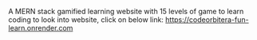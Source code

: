A MERN stack gamified learning website with 15 levels of game to learn coding
to look into website, click on below link: 
https://codeorbitera-fun-learn.onrender.com
